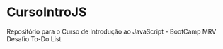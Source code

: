 # CursoIntroJS
Repositório para o Curso de Introdução ao JavaScript - BootCamp MRV
Desafio To-Do List
